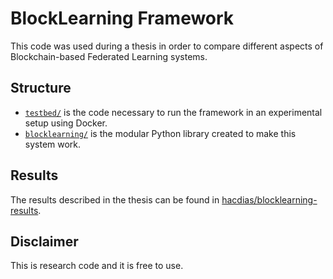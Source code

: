 # BlockLearning Framework

This code was used during a thesis in order to compare different aspects of Blockchain-based Federated Learning systems.

## Structure

- [`testbed/`](./testbed/) is the code necessary to run the framework in an experimental setup using Docker.
- [`blocklearning/`](./blocklearning/) is the modular Python library created to make this system work.

## Results

The results described in the thesis can be found in [hacdias/blocklearning-results](https://github.com/hacdias/blocklearning-results).

## Disclaimer

This is research code and it is free to use.
